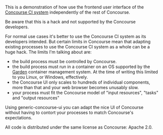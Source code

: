 This is a demonstration of how use the frontend user interface of the
[Concourse CI system](http://www.concourse.ci/) independently of the rest
of Concourse.

Be aware that this is a hack and not supported by the Concourse developers.

For normal use cases it's better to use the Concourse CI system as its
developers intended. But certain limits in Concourse mean that adapting
existing processes to use the Concourse CI system as a whole can be a huge
hack. The limits I'm talking about are:

  - the build process must be controlled by Concourse.
  - the build process must run in a container on an OS supported by the
    [Garden](https://github.com/cloudfoundry-incubator/garden) container
    management system. At the time of writing this limited to you Linux,
    or Windows, effectively.
  - the Concourse UI only scales to hundreds of individual components,
    more than that and your web browser becomes unusably slow.
  - your process must fit the Concourse model of "input resources", "tasks"
    and "output resources"

Using generic-concourse-ui you can adapt the nice UI of Concourse without
having to contort your processes to match Concourse's expectations.

All code is distributed under the same license as Concourse: Apache 2.0.
